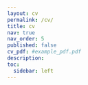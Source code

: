 ```yaml
---
layout: cv
permalink: /cv/
title: cv
nav: true
nav_order: 5
published: false
cv_pdf: #example_pdf.pdf
description:
toc:
  sidebar: left
---
```

